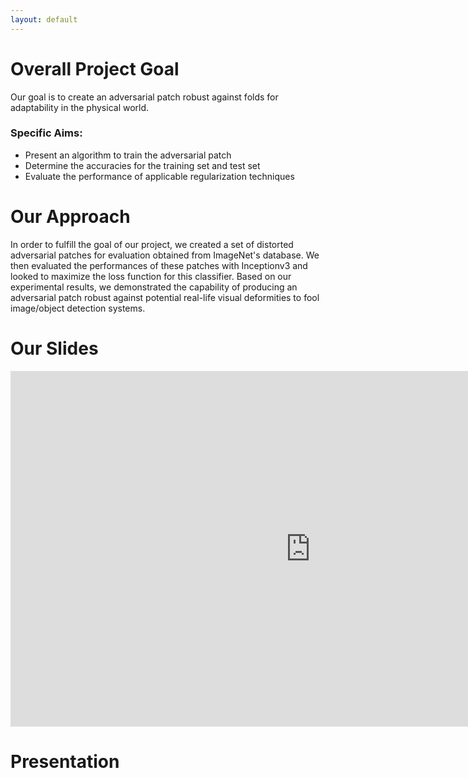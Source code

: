 ```yaml
---
layout: default
---
```


# Overall Project Goal
Our goal is to create an adversarial patch robust against folds for adaptability in the physical world. 

### Specific Aims:

- Present an algorithm to train the adversarial patch
- Determine the accuracies for the training set and test set
- Evaluate the performance of applicable regularization techniques 

# Our Approach
In order to fulfill the goal of our project, we created a set of distorted adversarial patches for evaluation obtained from ImageNet's database. We then evaluated the performances of these patches with Inceptionv3 and looked to maximize the loss function for this classifier. Based on our experimental results, we demonstrated the capability of producing an adversarial patch robust against potential real-life visual deformities to fool image/object detection systems.

# Our Slides

<html><center>
<iframe src="https://docs.google.com/presentation/d/e/2PACX-1vSpfvTujFFzwJJI-fgL5szJMxGICSGExFrnamw1toci1JUk99jaGR1f9FXAQnioMjuvIUb7TINthviH/embed?start=false&loop=false&delayms=5000" frameborder="0" width="960" height="569" allowfullscreen="true" mozallowfullscreen="true" webkitallowfullscreen="true"></iframe></center></html>

# Presentation


